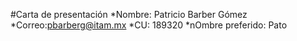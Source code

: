 #Carta de presentación
*Nombre: Patricio Barber Gómez
*Correo:pbarberg@itam.mx
*CU: 189320
*nOmbre preferido: Pato